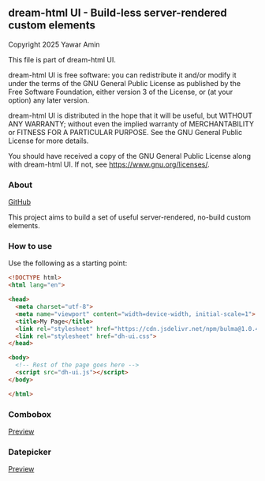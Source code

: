 ## dream-html UI - Build-less server-rendered custom elements

Copyright 2025 Yawar Amin

This file is part of dream-html UI.

dream-html UI is free software: you can redistribute it and/or modify it under
the terms of the GNU General Public License as published by the Free Software
Foundation, either version 3 of the License, or (at your option) any later
version.

dream-html UI is distributed in the hope that it will be useful, but WITHOUT
ANY WARRANTY; without even the implied warranty of MERCHANTABILITY or FITNESS
FOR A PARTICULAR PURPOSE. See the GNU General Public License for more details.

You should have received a copy of the GNU General Public License along with
dream-html UI. If not, see <https://www.gnu.org/licenses/>.

### About

[GitHub](https://github.com/yawaramin/dream-html-ui)

This project aims to build a set of useful server-rendered, no-build custom
elements.

### How to use

Use the following as a starting point:

```html
<!DOCTYPE html>
<html lang="en">

<head>
  <meta charset="utf-8">
  <meta name="viewport" content="width=device-width, initial-scale=1">
  <title>My Page</title>
  <link rel="stylesheet" href="https://cdn.jsdelivr.net/npm/bulma@1.0.4/css/bulma.min.css">
  <link rel="stylesheet" href="dh-ui.css">
</head>

<body>
  <!-- Rest of the page goes here -->
  <script src="dh-ui.js"></script>
</body>

</html>
```

### Combobox

[Preview](/dh-combobox.html)

### Datepicker

[Preview](/dh-datepicker.html)
